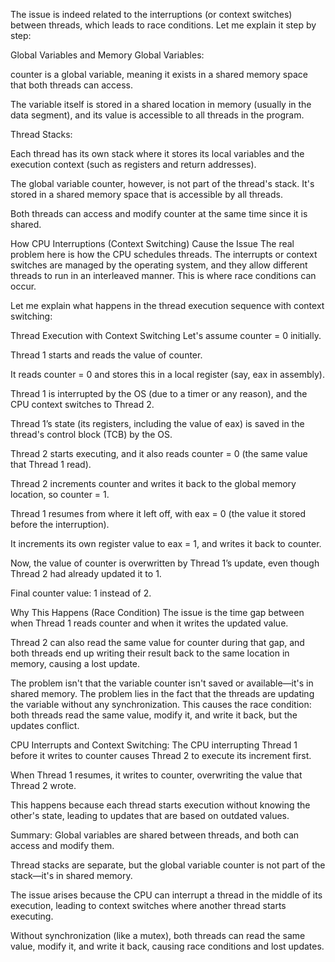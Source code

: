 The issue is indeed related to the interruptions (or context switches) between threads, which leads to race conditions. Let me explain it step by step:

Global Variables and Memory
Global Variables:

counter is a global variable, meaning it exists in a shared memory space that both threads can access.

The variable itself is stored in a shared location in memory (usually in the data segment), and its value is accessible to all threads in the program.

Thread Stacks:

Each thread has its own stack where it stores its local variables and the execution context (such as registers and return addresses).

The global variable counter, however, is not part of the thread's stack. It's stored in a shared memory space that is accessible by all threads.

Both threads can access and modify counter at the same time since it is shared.

How CPU Interruptions (Context Switching) Cause the Issue
The real problem here is how the CPU schedules threads. The interrupts or context switches are managed by the operating system, and they allow different threads to run in an interleaved manner. This is where race conditions can occur.

Let me explain what happens in the thread execution sequence with context switching:

Thread Execution with Context Switching
Let's assume counter = 0 initially.

Thread 1 starts and reads the value of counter.

It reads counter = 0 and stores this in a local register (say, eax in assembly).

Thread 1 is interrupted by the OS (due to a timer or any reason), and the CPU context switches to Thread 2.

Thread 1’s state (its registers, including the value of eax) is saved in the thread's control block (TCB) by the OS.

Thread 2 starts executing, and it also reads counter = 0 (the same value that Thread 1 read).

Thread 2 increments counter and writes it back to the global memory location, so counter = 1.

Thread 1 resumes from where it left off, with eax = 0 (the value it stored before the interruption).

It increments its own register value to eax = 1, and writes it back to counter.

Now, the value of counter is overwritten by Thread 1’s update, even though Thread 2 had already updated it to 1.

Final counter value: 1 instead of 2.

Why This Happens (Race Condition)
The issue is the time gap between when Thread 1 reads counter and when it writes the updated value.

Thread 2 can also read the same value for counter during that gap, and both threads end up writing their result back to the same location in memory, causing a lost update.

The problem isn't that the variable counter isn't saved or available—it's in shared memory. The problem lies in the fact that the threads are updating the variable without any synchronization. This causes the race condition: both threads read the same value, modify it, and write it back, but the updates conflict.

CPU Interrupts and Context Switching:
The CPU interrupting Thread 1 before it writes to counter causes Thread 2 to execute its increment first.

When Thread 1 resumes, it writes to counter, overwriting the value that Thread 2 wrote.

This happens because each thread starts execution without knowing the other's state, leading to updates that are based on outdated values.

Summary:
Global variables are shared between threads, and both can access and modify them.

Thread stacks are separate, but the global variable counter is not part of the stack—it's in shared memory.

The issue arises because the CPU can interrupt a thread in the middle of its execution, leading to context switches where another thread starts executing.

Without synchronization (like a mutex), both threads can read the same value, modify it, and write it back, causing race conditions and lost updates.

